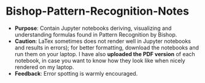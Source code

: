 # Bishop-Pattern-Recognition-Notes

- **Purpose**: Contain Jupyter notebooks deriving, visualizing and understanding formulas found in Pattern Recognition by Bishop.
- **Caution**: LaTex sometimes does not render well in Jupyter notebooks and results in errors); for better formatting, download the notebooks and run them on your laptop. I have also __uploaded the PDF version__ of each notebook, in case you want to know how they look like when nicely rendered on my laptop.
- **Feedback**: Error spotting is warmly encouraged.
